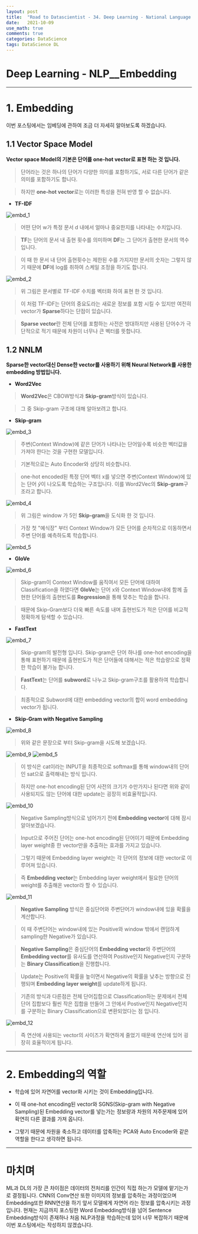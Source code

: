 ```yaml
---
layout: post
title:  "Road to Datascientist - 34. Deep Learning - National Language Processing - Embedding"
date:   2021-10-09
use_math: true
comments: true
categories: DataScience 
tags: DataScience DL
---
```

# Deep Learning - NLP__Embedding

---

# 1. Embedding

이번 포스팅에서는 임베딩에 관하여 조금 더 자세히 알아보도록 하겠습니다.

## 1.1 Vector Space Model

**Vector space Model의 기본은 단어를 one-hot vector로 표현 하는 것 입니다.**

> 단어라는 것은 하나의 단어가 다양한 의미를 포함하기도, 서로 다른 단어가 같은 의미를 포함하기도 합니다.

> 하지만 **one-hot vector**로는 이러한 특성을 전혀 반영 할 수 없습니다.

* **TF-IDF**

![embd_1](/img/embd_1.png)

> 어떤 단어 w가 특정 문서 d 내에서 얼마나 중요한지를 나타내는 수치입니다.

> **TF**는 단어의 문서 내 출현 횟수를 의미하며 **DF**는 그 단어가 출현한 문서의 역수입니다.

> 이 때 한 문서 내 단어 출현횟수는 제한된 수를 가지지만 문서의 숫자는 그렇지 않기 때문에 **DF**에 log를 취하여 스케일 조정을 하기도 합니다.

![embd_2](/img/embd_2.png)

> 위 그림은 문서별로 TF-IDF 수치를 벡터화 하여 표현 한 것 입니다.

> 이 처럼 TF-IDF는 단어의 중요도라는 새로운 정보를 포함 시킬 수 있지만 여전히 vector가 **Sparse**하다는 단점이 있습니다.

> **Sparse vector**란 전체 단어를 포함하는 사전은 방대하지만 사용된 단어수가 극단적으로 적기 때문에 차원이 너무나 큰 벡터를 뜻합니다.

## 1.2 NNLM

**Sparse한 vector대신 Dense한 vector를 사용하기 위해 Neural Network를 사용한 embedding 방법입니다.**

* **Word2Vec**

> **Word2Vec**은 CBOW방식과 **Skip-gram**방식이 있습니다.

> 그 중 Skip-gram 구조에 대해 알아보려고 합니다.

* **Skip-gram**

![embd_3](/img/embd_3.png)

> 주변(Context Window)에 같은 단어가 나타나는 단어일수록 비슷한 벡터값을 가져야 한다는 것을 구현한 모델입니다.

> 기본적으로는 Auto Encoder와 상당히 비슷합니다.

> one-hot encoded된 특정 단어 벡터 x를 넣으면 주변(Context Window)에 있는 단어 $\hat y$이 나오도록 학습하는 구조입니다. 이를 Word2Vec의 **Skip-gram**구조라고 합니다.

![embd_4](/img/embd_4.png)

> 위 그림은 window 가 5인 **Skip-gram**을 도식화 한 것 입니다.

> 가장 첫 "예식장" 부터 Context Window가 모든 단어를 순차적으로 이동하면서 주변 단어를 예측하도록 학습합니다.

![embd_5](/img/embd_5.png)


* **GloVe**

![embd_6](/img/embd_6.png)

> Skip-gram이 Context Window를 움직여서 모든 단어에 대하여 Classification을 하였다면 **GloVe**는 단어 x와 Context Window내에 함께 출현한 단어들의 출현빈도를 **Regression**을 통해 맞추는 학습을 합니다.

> 때문에 Skip-Gram보다 더욱 빠른 속도를 내며 출현빈도가 적은 단어를 비교적 정확하게 탐색할 수 있습니다.

* **FastText**

![embd_7](/img/embd_7.png)

> Skip-gram의 발전형 입니다. Skip-gram은 단어 하나를 one-hot encoding을 통해 표현하기 때문에 출현빈도가 적은 단어들에 대해서는 적은 학습량으로 정확한 학습이 불가능 합니다.

> **FastText**는 단어를 **subword**로 나누고 Skip-gram구조를 활용하여 학습합니다.

> 최종적으로 Subword에 대한 embedding vector의 합이 word embedding vector가 됩니다.

* **Skip-Gram with Negative Sampling**

![embd_8](/img/embd_8.png)

> 위와 같은 문장으로 부터 Skip-gram을 시도해 보겠습니다.

![embd_9](/img/embd_9.png)
![embd_5](/img/embd_5.png)

> 이 방식은 cat이라는 INPUT을 최종적으로 softmax를 통해 window내의 단어인 sat으로 출력해내는 방식 입니다.

> 하지만 one-hot encoding된 단어 사전의 크기가 수만가지나 된다면 위와 같이 사용되지도 않는 단어에 대한 update는 굉장히 비효율적입니다.

![embd_10](/img/embd_10.png)

> Negative Sampling방식으로 넘어가기 전에 **Embedding vector**에 대해 잠시 알아보겠습니다.

> Input으로 주어진 단어는 one-hot encoding된 단어이기 때문에 Embedding layer weight중 한 vector만을 추출하는 효과를 가지고 있습니다.

> 그렇기 때문에 Embedding layer weight는 각 단어의 정보에 대한 vector로 이루어져 있습니다.

> 즉 **Embedding vector**는 Embedding layer weight에서 필요한 단어의 weight를 추출해온 vector라 할 수 있습니다.

![embd_11](/img/embd_11.png)

> **Negative Sampling** 방식은 중심단어와 주변단어가 window내에 있을 확률을 계산합니다.

> 이 때 주변단어는 window내에 있는 Positive와 window 밖에서 랜덤하게 sampling한 Negative가 있습니다.

> **Negative Sampling**은 중심단어의 **Embedding vector**와 주변단어의 **Embedding vector**를 유사도를 연산하여 Positive인지 Negative인지 구분하는 **Binary Classification**을 진행합니다.

> Update는 Positive의 확률을 높이면서 Negative의 확률을 낮추는 방향으로 진행되며 **Embedding layer weight**를 update하게 됩니다.

> 기존의 방식과 다른점은 전체 단어집합으로 Classification하는 문제에서 전체 단어 집합보다 훨씬 작은 집합을 만들어 그 안에서 Postive인지 Negative인지를 구분하는 Binary Classification으로 변환되었다는 점 입니다.

![embd_12](/img/embd_12.png)

> 즉 연산에 사용되는 vector의 사이즈가 확연하게 줄었기 때문에 연산에 있어 굉장히 효율적이게 됩니다.

---

# 2. Embedding의 역할

* 학습에 있어 자연어를 vector화 시키는 것이 Embedding입니다.

* 이 때 one-hot encoding된 vector와 SGNS(Skip-gram with Negative Sampling)된 Embedding vector를 넣는가는 정보량과 차원의 저주문제에 있어 확연히 다른 결과를 가져 옵니다.

* 그렇기 때문에 차원을 축소하고 데이터를 압축하는 PCA와 Auto Encoder와 같은 역할을 한다고 생각하면 됩니다.

---
# 마치며
ML과 DL의 가장 큰 차이점은 데이터의 전처리를 인간이 직접 하는가 모델에 맡기는가 로 결정됩니다. CNN의 Conv연산 또한 이미지의 정보를 압축하는 과정이었으며 Embedding또한 RNN연산을 하기 앞서 모델에게 자연어 라는 정보를 압축시키는 과정입니다. 현재는 지금까지 포스팅한 Word Embedding방식을 넘어 Sentence Embedding방식이 존재하나 처음 NLP과정을 학습하는데 있어 너무 복잡하기 때문에 이번 포스팅에서는 작성하지 않겠습니다.